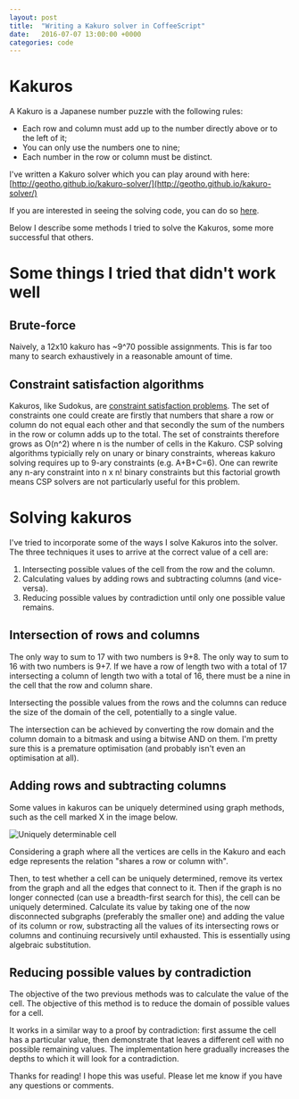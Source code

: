 ```yaml
---
layout: post
title:  "Writing a Kakuro solver in CoffeeScript"
date:   2016-07-07 13:00:00 +0000
categories: code
---
```

# Kakuros

A Kakuro is a Japanese number puzzle with the following rules:
  - Each row and column must add up to the number directly above or to the left of it;
  - You can only use the numbers one to nine;
  - Each number in the row or column must be distinct.

I've written a Kakuro solver which you can play around with here: [http://geotho.github.io/kakuro-solver/](http://geotho.github.io/kakuro-solver/)

If you are interested in seeing the solving code, you can do so [here](https://github.com/geotho/kakuro-solver/blob/master/src/js/kakuro.coffee).

Below I describe some methods I tried to solve the Kakuros, some more successful that others.

# Some things I tried that didn't work well

## Brute-force
Naively, a 12x10 kakuro has ~9^70 possible assignments. This is far too many to search exhaustively in a reasonable amount of time.

## Constraint satisfaction algorithms

Kakuros, like Sudokus, are [constraint satisfaction problems](https://en.wikipedia.org/wiki/Constraint_satisfaction_problem). The set of constraints one could create are firstly that numbers that share a row or column do not equal each other and that secondly the sum of the numbers in the row or column adds up to the total. The set of constraints therefore grows as O(n^2) where n is the number of cells in the Kakuro. CSP solving algorithms typicially rely on unary or binary constraints, whereas kakuro solving requires up to 9-ary constraints (e.g. A+B+C=6). One can rewrite any n-ary constraint into n x n! binary constraints but this factorial growth means CSP solvers are not particularly useful for this problem.

# Solving kakuros

I've tried to incorporate some of the ways I solve Kakuros into the solver. The three techniques it uses to arrive at the correct value of a cell are:
  1. Intersecting possible values of the cell from the row and the column.
  2. Calculating values by adding rows and subtracting columns (and vice-versa).
  3. Reducing possible values by contradiction until only one possible value remains.

## Intersection of rows and columns

The only way to sum to 17 with two numbers is 9+8. The only way to sum to 16 with two numbers is 9+7. If we have a row of length two with a total of 17 intersecting a column of length two with a total of 16, there must be a nine in the cell that the row and column share.

Intersecting the possible values from the rows and the columns can reduce the size of the domain of the cell, potentially to a single value.

The intersection can be achieved by converting the row domain and the column domain to a bitmask and using a bitwise AND on them. I'm pretty sure this is a premature optimisation (and probably isn't even an optimisation at all).

## Adding rows and subtracting columns

Some values in kakuros can be uniquely determined using graph methods, such as the cell marked X in the image below.

![Uniquely determinable cell]({{site.baseurl}}/images/small_kakuro.png)

Considering a graph where all the vertices are cells in the Kakuro and each edge represents the relation "shares a row or column with".

Then, to test whether a cell can be uniquely determined, remove its vertex from the graph and all the edges that connect to it. Then if the graph is no longer connected (can use a breadth-first search for this), the cell can be uniquely determined. Calculate its value by taking one of the now disconnected subgraphs (preferably the smaller one) and adding the value of its column or row, substracting all the values of its intersecting rows or columns and continuing recursively until exhausted. This is essentially using algebraic substitution.

## Reducing possible values by contradiction

The objective of the two previous methods was to calculate the value of the cell. The objective of this method is to reduce the domain of possible values for a cell.

It works in a similar way to a proof by contradiction: first assume the cell has a particular value, then demonstrate that leaves a different cell with no possible remaining values. The implementation here gradually increases the depths to which it will look for a contradiction.


Thanks for reading! I hope this was useful. Please let me know if you have any questions or comments.
